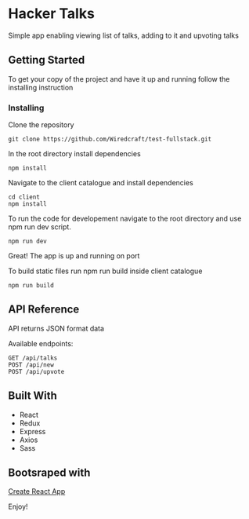 # Hacker Talks

Simple app enabling viewing list of talks, adding to it and upvoting talks

## Getting Started

To get your copy of the project and have it up and running follow the installing instruction

### Installing

Clone the repository

```
git clone https://github.com/Wiredcraft/test-fullstack.git
```

In the root directory install dependencies

```
npm install
```

Navigate to the client catalogue and install dependencies

```
cd client
npm install
```

To run the code for developement navigate to the root directory and use npm run dev script.

```
npm run dev
```

Great! The app is up and running on port 

To build static files run npm run build inside client catalogue

```
npm run build
```

## API Reference

API returns JSON format data

Available endpoints:

```
GET /api/talks
POST /api/new
POST /api/upvote
```

## Built With

* React
* Redux
* Express
* Axios
* Sass

## Bootsraped with

[Create React App](https://github.com/facebookincubator/create-react-app)

Enjoy!